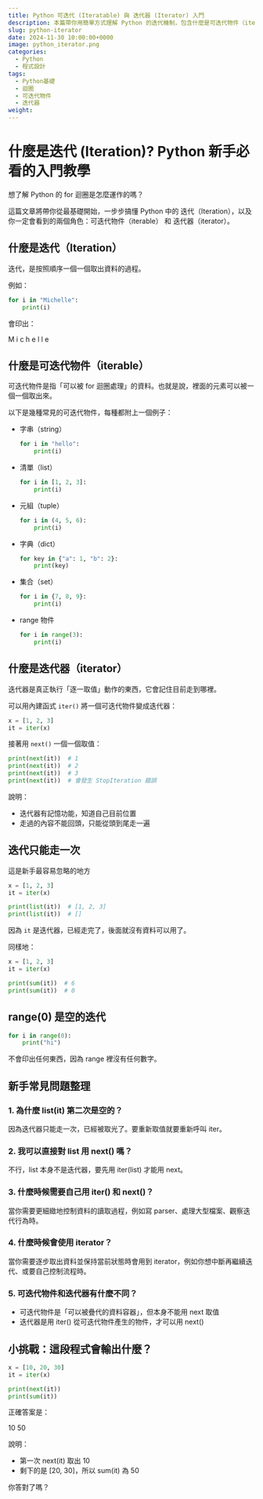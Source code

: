 ```yaml
---
title: Python 可迭代 (Iteratable) 與 迭代器 (Iterator) 入門
description: 本篇帶你用簡單方式理解 Python 的迭代機制，包含什麼是可迭代物件（iterable）與迭代器（iterator），以及新手常見問題。
slug: python-iterator
date: 2024-11-30 10:00:00+0000
image: python_iterator.png
categories:
  - Python
  - 程式設計
tags:
  - Python基礎
  - 迴圈
  - 可迭代物件
  - 迭代器
weight:
---
```


# 什麼是迭代 (Iteration)? Python 新手必看的入門教學

想了解 Python 的 for 迴圈是怎麼運作的嗎？

這篇文章將帶你從最基礎開始，一步步搞懂 Python 中的 迭代（Iteration），以及你一定會看到的兩個角色：可迭代物件（iterable） 和 迭代器（iterator）。


## 什麼是迭代（Iteration）

迭代，是按照順序一個一個取出資料的過程。

例如：

```python
for i in "Michelle":
    print(i)
```

會印出：

M
i
c
h
e
l
l
e


## 什麼是可迭代物件（iterable）

可迭代物件是指「可以被 for 迴圈處理」的資料。也就是說，裡面的元素可以被一個一個取出來。

以下是幾種常見的可迭代物件，每種都附上一個例子：

- 字串（string）

  ```python
  for i in "hello":
      print(i)
  ```

- 清單（list）

  ```python
  for i in [1, 2, 3]:
      print(i)
  ```

- 元組（tuple）

  ```python
  for i in (4, 5, 6):
      print(i)
  ```

- 字典（dict）

  ```python
  for key in {"a": 1, "b": 2}:
      print(key)
  ```

- 集合（set）

  ```python
  for i in {7, 8, 9}:
      print(i)
  ```

- range 物件

  ```python
  for i in range(3):
      print(i)
  ```


## 什麼是迭代器（iterator）

迭代器是真正執行「逐一取值」動作的東西，它會記住目前走到哪裡。

可以用內建函式 `iter()` 將一個可迭代物件變成迭代器：

```python
x = [1, 2, 3]
it = iter(x)
```

接著用 `next()` 一個一個取值：

```python
print(next(it))  # 1
print(next(it))  # 2
print(next(it))  # 3
print(next(it))  # 會發生 StopIteration 錯誤
```

說明：
- 迭代器有記憶功能，知道自己目前位置
- 走過的內容不能回頭，只能從頭到尾走一遍


## 迭代只能走一次

這是新手最容易忽略的地方

```python
x = [1, 2, 3]
it = iter(x)

print(list(it))  # [1, 2, 3]
print(list(it))  # []
```

因為 `it` 是迭代器，已經走完了，後面就沒有資料可以用了。

同樣地：

```python
x = [1, 2, 3]
it = iter(x)

print(sum(it))  # 6
print(sum(it))  # 0
```


## range(0) 是空的迭代

```python
for i in range(0):
    print("hi")
```

不會印出任何東西，因為 range 裡沒有任何數字。


## 新手常見問題整理

### 1. 為什麼 list(it) 第二次是空的？

因為迭代器只能走一次，已經被取光了。要重新取值就要重新呼叫 iter。


### 2. 我可以直接對 list 用 next() 嗎？

不行，list 本身不是迭代器，要先用 iter(list) 才能用 next。


### 3. 什麼時候需要自己用 iter() 和 next()？

當你需要更細緻地控制資料的讀取過程，例如寫 parser、處理大型檔案、觀察迭代行為時。


### 4. 什麼時候會使用 iterator？

當你需要逐步取出資料並保持當前狀態時會用到 iterator，例如你想中斷再繼續迭代、或要自己控制流程時。


### 5. 可迭代物件和迭代器有什麼不同？

- 可迭代物件是「可以被疊代的資料容器」，但本身不能用 next 取值
- 迭代器是用 iter() 從可迭代物件產生的物件，才可以用 next()


## 小挑戰：這段程式會輸出什麼？

```python
x = [10, 20, 30]
it = iter(x)

print(next(it))
print(sum(it))
```

正確答案是：

10
50

說明：
- 第一次 next(it) 取出 10
- 剩下的是 [20, 30]，所以 sum(it) 為 50

你答對了嗎？

